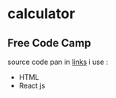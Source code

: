 # calculator
## Free Code Camp
source code pan in [links](https://codepen.io/ardi-fajar-arifin/pen/KKbybPQ)
i use :
- HTML
- React js
